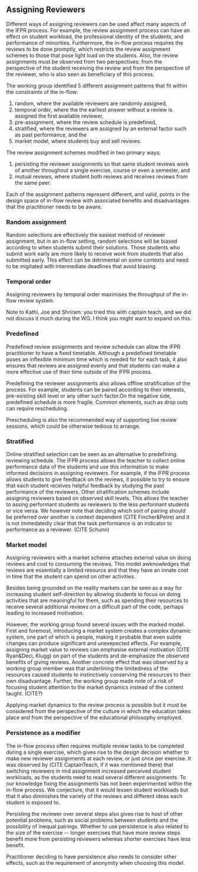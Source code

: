 ## Assigning Reviewers

Different ways of assigning reviewers can be used affect many aspects of the
IFPR process. For example, the review assignment process can have an effect on
student workload, the professional identity of the students, and performance of
minorities. Furthermore, the in-flow process requires the reviews to be done
promptly, which restricts the review assignment schemes to those that pose
light load on the students. Also, the review assignments must be observed from
two perspectives: from the perspective of the student receiving the review and
from the perspective of the reviewer, who is also seen as beneficiary of this
process. 

The working group identified 5 different assignment patterns
that fit within the constraints of the in-flow:

1) random, where the available reviewers are randomly assigned,
2) temporal order, where the the earliest answer without a review
   is assigned the first available reviewer,
3) pre-assignment, where the review schedule is predefined,
4) stratified, where the reviewers are assigned by an external
   factor such as past performance, and the
5) market model, where students buy and sell reviews.

The review assignment schemes modified in two primary ways:

1) persisting the reviewer assignments so that same student reviews
   work of another throughout a single exercise, course or even a 
   semester, and
2) mutual reviews, where student both reviews and receives reviews
   from the same peer.

Each of the assignment patterns represent different, and valid,
points in the design space of in-flow review with associated
benefits and disadvantages that the practitioner needs to be
aware.

### Random assignment
 
Random selections are effectively the easiest method of reviewer
assignment, but in an in-flow setting, random selections will be
biased according to when students submit their solutions. Those
students who submit work early are more likely to receive work
from students that also submitted early. This effect can be
detrimental on some contexts and need to be migitated with
intermediate deadlines that avoid biasing.

### Temporal order

Assigning reviewers by temporal order maximises the throughput
of the in-flow review system. 

Note to Kathi, Joe and Shriram: you tried this with captain teach,
and we did not discuss it much during the WG. I think you might want 
to expand on this.

### Predefined

Predefined review assignments and review schedule can allow the IFPR
practitioner to have a fixed timetable. Although a predefined timetable
poses an inflexible minimum time which is needed for for each task, it
also ensures that reviews are assigned evenly and that students can make
a more effective use of their time outside of the IFPR process. 

Predefining the reviewer assignments also allows offline stratification
of the process. For example, students can be paired according to their
interests, pre-existing skill level or any other such factor.On the
negative side, predefined schedule is more fragile. Common elements, such
as drop outs can require rescheduling.  

Prescheduling is also the recommended way of supporting live review
sessions, which could be otherwise tedious to arrange.

### Stratified

Online stratified selection can be seen as an alternative to predefining
reviewing schedule. The IFPR process allows the teacher to collect 
online performance data of the students and use this information
to make informed decisions in assigning reviewers. For example,
if the IFPR process allows students to give feedback on the reviews,
it possible to try to ensure that each student receives helpful
feedback by studying the past performance of the reviewers. Other
stratification schemes include  assigning
reviewers based on observed skill levels. This allows the teacher
to assing performant students as reviewers to the less performant
students or vice versa. We however note that deciding which
sort of pairing should be preferred over another is context
dependent (CITE Fincher&Petre) and it is not immedatedly clear
that the task performance is an indicator to performance as
a reviewer. (CITE Schunn)

### Market model

Assigning reviewers with a market scheme attaches external value on doing
reviews and cost to consuming the reviews.  This model awknowledges that
reviews are essentially a limited resource and that they have an innate
cost in time that the student can spend on other activities.

Besides being grounded on the reality markets can be seen as a way for
increasing student self-direction by allowing students to focus on doing
activities that are meaningful for them, such as spending their resources
to receive several additional reviews on a difficult part of the code,
perhaps leading to increased motivation.

However, the working group found several issues with the marked model.
First and foremost, introducing a market system creates a complex dynamic
system, one part of which is people, making it probable that even subtle
changes can produce significant and unexepected effects.  For example,
assigning market value to reviews can emphasise external motivation (CITE
Ryan&Deci, Klugg) on part of the students and de-emphasize the observed
benefits of giving reviews. Another concrete effect that was observed by
a working group member was that underlining the limitedness of the
resources caused students to instinctively conserving the resources to
their own disadvantage.  Further, the working group made note of a risk
of focusing student attention to the market dynamics instead of the
content taught. (CITE?) 

Applying market dynamics to the review process is possible but it must be
considered from the perspective of the culture in which the education
takes place and from the perspective of the educational philosophy
employed.

### Persistence as a modifier

The in-flow process often requires multiple review tasks to be completed during
a single exercise, which gives rise to the design decision whether to make new
reviewer assignments at each review, or just once per exercise. It was observed
by (CITE CaptainTeach, if it was mentioned there) that switching reviewers in
mid assignment increased perceived student workloads, as the students need
to read several different assignments. To our knowledge fixing the assignments
has not been experimented within the in-flow process. We conjecture, that
it would lessen student workloads but that it also diminishes the variety
of the reviews and different ideas each student is exposed to. 

Persisting the reviewer over several steps also gives rise to host of other
potential problems, such as social problems between students and the
possibility of inequal pairings. Whether to use persistence is also 
related to the size of the exercise -- longer exercises that have more
review steps benefit more from persisting reviewers whereas shorter exercises
have less benefit.

Practitioner deciding to have persistence also needs to consider other 
effects, such as the requirement of anonymity when choosing this model.
